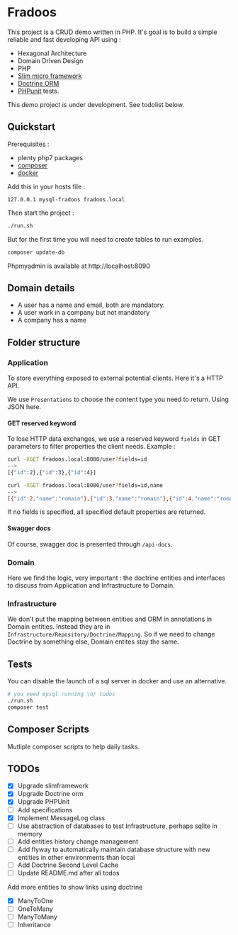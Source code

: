 # Fradoos

This project is a CRUD demo written in PHP. It's goal is to build a simple reliable and fast developing API
using :
- Hexagonal Architecture
- Domain Driven Design
- PHP
- [Slim micro framework](http://www.slimframework.com/) 
- [Doctrine ORM](https://www.doctrine-project.org)
- [PHPunit](https://phpunit.de/) tests.

This demo project is under development. See todolist below.

## Quickstart

Prerequisites : 
- plenty php7 packages
- [composer](https://getcomposer.org/)
- [docker](https://www.docker.com/)

Add this in your hosts file :
```
127.0.0.1 mysql-fradoos fradoos.local
```

Then start the project :
```bash
./run.sh
```

But for the first time you will need to create tables to run examples.
```bash
composer update-db
```

Phpmyadmin is available at http://localhost:8090

## Domain details

- A user has a name and email, both are mandatory.
- A user work in a company but not mandatory
- A company has a name 

## Folder structure

### Application

To store everything exposed to external potential clients. Here it's a HTTP API.

We use `Presentations` to choose the content type you need to return. Using JSON here.

#### GET reserved keyword

To lose HTTP data exchanges, we use a reserved keyword `fields` in GET parameters to filter properties the client needs.
Example :
```bash
curl -XGET fradoos.local:8080/user?fields=id
-->
[{"id":2},{"id":3},{"id":4}]

curl -XGET fradoos.local:8080/user?fields=id,name
-->
[{"id":2,"name":"romain"},{"id":3,"name":"romain"},{"id":4,"name":"romain"}
```

If no fields is specified, all specified default properties are returned.

#### Swagger docs

Of course, swagger doc is presented through `/api-docs`.

### Domain

Here we find the logic, very important : the doctrine entities and interfaces to discuss from Application and 
Infrastructure to Domain.

### Infrastructure

We don't put the mapping between entities and ORM in annotations in Domain entities. Instead they are in 
`Infrastructure/Repository/Doctrine/Mapping`. So if we need to change Doctrine by something else, Domain entites stay 
the same.

## Tests

You can disable the launch of a sql server in docker and use an alternative.

```bash
# you need mysql running \o/ todos
./run.sh
composer test
```

## Composer Scripts

Mutliple composer scripts to help daily tasks.

## TODOs
- [x] Upgrade slimframework
- [x] Upgrade Doctrine orm
- [x] Upgrade PHPUnit
- [ ] Add specifications
- [x] Implement MessageLog class
- [ ] Use abstraction of databases to test Infrastructure, perhaps sqlite in memory
- [ ] Add entities history change management
- [ ] Add flyway to automatically maintain database structure with new entities in other environments than local
- [ ] Add Doctrine Second Level Cache
- [ ] Update README.md after all todos

Add more entities to show links using doctrine
- [x] ManyToOne
- [ ] OneToMany
- [ ] ManyToMany
- [ ] Inheritance
